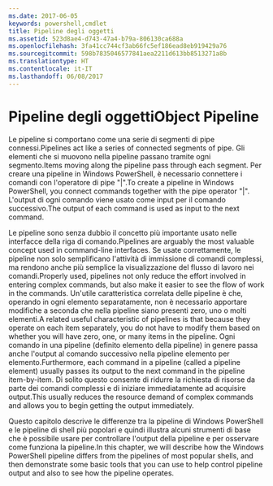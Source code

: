 ```yaml
---
ms.date: 2017-06-05
keywords: powershell,cmdlet
title: Pipeline degli oggetti
ms.assetid: 523d8ae4-d743-47a4-b79a-806130ca688a
ms.openlocfilehash: 3fa41cc744cf3ab66fc5ef186ead8eb919429a76
ms.sourcegitcommit: 598b7835046577841aea2211d613bb8513271a8b
ms.translationtype: HT
ms.contentlocale: it-IT
ms.lasthandoff: 06/08/2017
---
```

# <a name="object-pipeline"></a><span data-ttu-id="25651-103">Pipeline degli oggetti</span><span class="sxs-lookup"><span data-stu-id="25651-103">Object Pipeline</span></span>
<span data-ttu-id="25651-104">Le pipeline si comportano come una serie di segmenti di pipe connessi.</span><span class="sxs-lookup"><span data-stu-id="25651-104">Pipelines act like a series of connected segments of pipe.</span></span> <span data-ttu-id="25651-105">Gli elementi che si muovono nella pipeline passano tramite ogni segmento.</span><span class="sxs-lookup"><span data-stu-id="25651-105">Items moving along the pipeline pass through each segment.</span></span> <span data-ttu-id="25651-106">Per creare una pipeline in Windows PowerShell, è necessario connettere i comandi con l'operatore di pipe "|".</span><span class="sxs-lookup"><span data-stu-id="25651-106">To create a pipeline in Windows PowerShell, you connect commands together with the pipe operator "|".</span></span> <span data-ttu-id="25651-107">L'output di ogni comando viene usato come input per il comando successivo.</span><span class="sxs-lookup"><span data-stu-id="25651-107">The output of each command is used as input to the next command.</span></span>

<span data-ttu-id="25651-108">Le pipeline sono senza dubbio il concetto più importante usato nelle interfacce della riga di comando.</span><span class="sxs-lookup"><span data-stu-id="25651-108">Pipelines are arguably the most valuable concept used in command-line interfaces.</span></span> <span data-ttu-id="25651-109">Se usate correttamente, le pipeline non solo semplificano l'attività di immissione di comandi complessi, ma rendono anche più semplice la visualizzazione del flusso di lavoro nei comandi.</span><span class="sxs-lookup"><span data-stu-id="25651-109">Properly used, pipelines not only reduce the effort involved in entering complex commands, but also make it easier to see the flow of work in the commands.</span></span> <span data-ttu-id="25651-110">Un'utile caratteristica correlata delle pipeline è che, operando in ogni elemento separatamente, non è necessario apportare modifiche a seconda che nella pipeline siano presenti zero, uno o molti elementi.</span><span class="sxs-lookup"><span data-stu-id="25651-110">A related useful characteristic of pipelines is that because they operate on each item separately, you do not have to modify them based on whether you will have zero, one, or many items in the pipeline.</span></span> <span data-ttu-id="25651-111">Ogni comando in una pipeline (definito elemento della pipeline) in genere passa anche l'output al comando successivo nella pipeline elemento per elemento.</span><span class="sxs-lookup"><span data-stu-id="25651-111">Furthermore, each command in a pipeline (called a pipeline element) usually passes its output to the next command in the pipeline item-by-item.</span></span> <span data-ttu-id="25651-112">Di solito questo consente di ridurre la richiesta di risorse da parte dei comandi complessi e di iniziare immediatamente ad acquisire output.</span><span class="sxs-lookup"><span data-stu-id="25651-112">This usually reduces the resource demand of complex commands and allows you to begin getting the output immediately.</span></span>

<span data-ttu-id="25651-113">Questo capitolo descrive le differenze tra la pipeline di Windows PowerShell e le pipeline di shell più popolari e quindi illustra alcuni strumenti di base che è possibile usare per controllare l'output della pipeline e per osservare come funziona la pipeline.</span><span class="sxs-lookup"><span data-stu-id="25651-113">In this chapter, we will describe how the Windows PowerShell pipeline differs from the pipelines of most popular shells, and then demonstrate some basic tools that you can use to help control pipeline output and also to see how the pipeline operates.</span></span>

